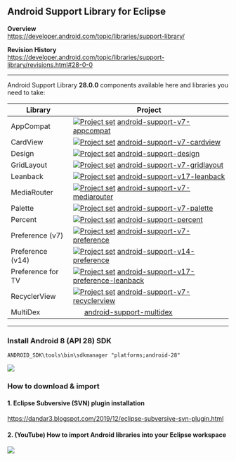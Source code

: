 ## Android Support Library for Eclipse

**Overview**<br/>
https://developer.android.com/topic/libraries/support-library/

**Revision History**<br/>
https://developer.android.com/topic/libraries/support-library/revisions.html#28-0-0

---

Android Support Library **28.0.0** components available here and libraries you need to take:

| Library           | Project |
| ---               | --- |
| AppCompat         | [<img src="https://goo.gl/1VmF4W" title="Project set" align="top" />](https://raw.githubusercontent.com/dandar3/android-support-v7-appcompat/28.0.0/.projectset)              [android-support-v7-appcompat](https://github.com/dandar3/android-support-v7-appcompat/tree/28.0.0)                         |
| CardView          | [<img src="https://goo.gl/1VmF4W" title="Project set" align="top" />](https://raw.githubusercontent.com/dandar3/android-support-v7-cardview/28.0.0/.projectset)               [android-support-v7-cardview](https://github.com/dandar3/android-support-v7-cardview/tree/28.0.0)                           |
| Design            | [<img src="https://goo.gl/1VmF4W" title="Project set" align="top" />](https://raw.githubusercontent.com/dandar3/android-support-design/28.0.0/.projectset)                    [android-support-design](https://github.com/dandar3/android-support-design/tree/28.0.0)                                     |
| GridLayout        | [<img src="https://goo.gl/1VmF4W" title="Project set" align="top" />](https://raw.githubusercontent.com/dandar3/android-support-v7-gridlayout/28.0.0/.projectset)             [android-support-v7-gridlayout](https://github.com/dandar3/android-support-v7-gridlayout/tree/28.0.0)                       |
| Leanback          | [<img src="https://goo.gl/1VmF4W" title="Project set" align="top" />](https://raw.githubusercontent.com/dandar3/android-support-v17-leanback/28.0.0/.projectset)              [android-support-v17-leanback](https://github.com/dandar3/android-support-v17-leanback/tree/28.0.0)                         |
| MediaRouter       | [<img src="https://goo.gl/1VmF4W" title="Project set" align="top" />](https://raw.githubusercontent.com/dandar3/android-support-v7-mediarouter/28.0.0/.projectset)            [android-support-v7-mediarouter](https://github.com/dandar3/android-support-v7-mediarouter/tree/28.0.0)                     |
| Palette           | [<img src="https://goo.gl/1VmF4W" title="Project set" align="top" />](https://raw.githubusercontent.com/dandar3/android-support-v7-palette/28.0.0/.projectset)                [android-support-v7-palette](https://github.com/dandar3/android-support-v7-palette/tree/28.0.0)                             |
| Percent           | [<img src="https://goo.gl/1VmF4W" title="Project set" align="top" />](https://raw.githubusercontent.com/dandar3/android-support-percent/28.0.0/.projectset)                   [android-support-percent](https://github.com/dandar3/android-support-percent/tree/28.0.0)                                   |
| Preference (v7)   | [<img src="https://goo.gl/1VmF4W" title="Project set" align="top" />](https://raw.githubusercontent.com/dandar3/android-support-v7-preference/28.0.0/.projectset)             [android-support-v7-preference](https://github.com/dandar3/android-support-v7-preference/tree/28.0.0)                       |
| Preference (v14)  | [<img src="https://goo.gl/1VmF4W" title="Project set" align="top" />](https://raw.githubusercontent.com/dandar3/android-support-v14-preference/28.0.0/.projectset)            [android-support-v14-preference](https://github.com/dandar3/android-support-v14-preference/tree/28.0.0)                     |
| Preference for TV | [<img src="https://goo.gl/1VmF4W" title="Project set" align="top" />](https://raw.githubusercontent.com/dandar3/android-support-v17-preference-leanback/28.0.0/.projectset)   [android-support-v17-preference-leanback](https://github.com/dandar3/android-support-v17-preference-leanback/tree/28.0.0)   | 
| RecyclerView      | [<img src="https://goo.gl/1VmF4W" title="Project set" align="top" />](https://raw.githubusercontent.com/dandar3/android-support-v7-recyclerview/28.0.0/.projectset)           [android-support-v7-recyclerview](https://github.com/dandar3/android-support-v7-recyclerview/tree/28.0.0)                   |
| MultiDex          | &#160;&#160;&#160;&#160;&#160;                                                                                                                                                [android-support-multidex](https://github.com/dandar3/android-support-multidex/tree/1.0.3)                                  |

---
 
### Install Android 8 (API 28) SDK
```
ANDROID_SDK\tools\bin\sdkmanager "platforms;android-28"
```
<img src="https://raw.github.com/wiki/dandar3/android-support-library-README/Installing Android 9 (API 28) SDK.png" />

### How to download & import
 
#### 1. Eclipse Subversive (SVN) plugin installation
  <a href="https://dandar3.blogspot.com/2019/12/eclipse-subversive-svn-plugin.html" target="_blank">https://dandar3.blogspot.com/2019/12/eclipse-subversive-svn-plugin.html</a>

#### 2. (YouTube) How to import Android libraries into your Eclipse workspace
<a href="http://www.youtube.com/watch?v=ytRSnjp56tA" target="_blank"><img src="http://img.youtube.com/vi/ytRSnjp56tA/0.jpg" /></a>
